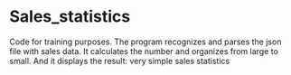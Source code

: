 # Sales_statistics
Code for training purposes. The program recognizes and parses the json file with sales data. It calculates the number and organizes from large to small. And it displays the result: very simple sales statistics
